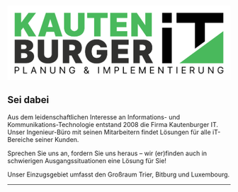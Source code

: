 ![Logo](/Logo_Kautenburger-IT.png)

## Sei dabei

Aus dem leidenschaftlichen Interesse an Informations- und Kommunikations-Technologie entstand 2008 die Firma Kautenburger IT.
Unser Ingenieur-Büro mit seinen Mitarbeitern findet Lösungen für alle iT-Bereiche seiner Kunden.

Sprechen Sie uns an, fordern Sie uns heraus – wir (er)finden auch in schwierigen Ausgangssituationen eine Lösung für Sie!

Unser Einzugsgebiet umfasst den Großraum Trier, Bitburg und Luxembourg.

----
